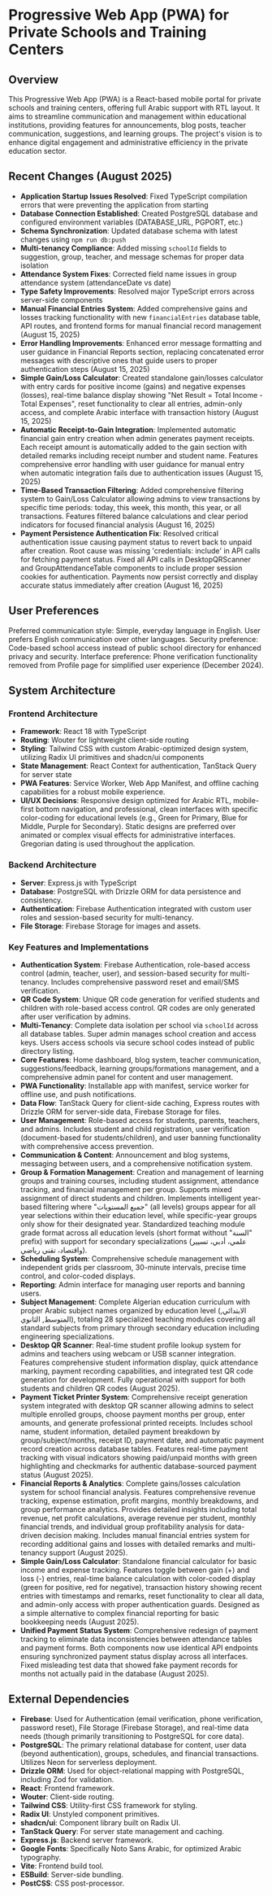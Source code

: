 # Progressive Web App (PWA) for Private Schools and Training Centers

## Overview
This Progressive Web App (PWA) is a React-based mobile portal for private schools and training centers, offering full Arabic support with RTL layout. It aims to streamline communication and management within educational institutions, providing features for announcements, blog posts, teacher communication, suggestions, and learning groups. The project's vision is to enhance digital engagement and administrative efficiency in the private education sector.

## Recent Changes (August 2025)
- **Application Startup Issues Resolved**: Fixed TypeScript compilation errors that were preventing the application from starting
- **Database Connection Established**: Created PostgreSQL database and configured environment variables (DATABASE_URL, PGPORT, etc.)
- **Schema Synchronization**: Updated database schema with latest changes using `npm run db:push`
- **Multi-tenancy Compliance**: Added missing `schoolId` fields to suggestion, group, teacher, and message schemas for proper data isolation
- **Attendance System Fixes**: Corrected field name issues in group attendance system (attendanceDate vs date)
- **Type Safety Improvements**: Resolved major TypeScript errors across server-side components
- **Manual Financial Entries System**: Added comprehensive gains and losses tracking functionality with new `financialEntries` database table, API routes, and frontend forms for manual financial record management (August 15, 2025)
- **Error Handling Improvements**: Enhanced error message formatting and user guidance in Financial Reports section, replacing concatenated error messages with descriptive ones that guide users to proper authentication steps (August 15, 2025)
- **Simple Gain/Loss Calculator**: Created standalone gain/losses calculator with entry cards for positive income (gains) and negative expenses (losses), real-time balance display showing "Net Result = Total Income - Total Expenses", reset functionality to clear all entries, admin-only access, and complete Arabic interface with transaction history (August 15, 2025)
- **Automatic Receipt-to-Gain Integration**: Implemented automatic financial gain entry creation when admin generates payment receipts. Each receipt amount is automatically added to the gain section with detailed remarks including receipt number and student name. Features comprehensive error handling with user guidance for manual entry when automatic integration fails due to authentication issues (August 15, 2025)
- **Time-Based Transaction Filtering**: Added comprehensive filtering system to Gain/Loss Calculator allowing admins to view transactions by specific time periods: today, this week, this month, this year, or all transactions. Features filtered balance calculations and clear period indicators for focused financial analysis (August 16, 2025)
- **Payment Persistence Authentication Fix**: Resolved critical authentication issue causing payment status to revert back to unpaid after creation. Root cause was missing 'credentials: include' in API calls for fetching payment status. Fixed all API calls in DesktopQRScanner and GroupAttendanceTable components to include proper session cookies for authentication. Payments now persist correctly and display accurate status immediately after creation (August 16, 2025)

## User Preferences
Preferred communication style: Simple, everyday language in English. User prefers English communication over other languages.
Security preference: Code-based school access instead of public school directory for enhanced privacy and security.
Interface preference: Phone verification functionality removed from Profile page for simplified user experience (December 2024).

## System Architecture

### Frontend Architecture
- **Framework**: React 18 with TypeScript
- **Routing**: Wouter for lightweight client-side routing
- **Styling**: Tailwind CSS with custom Arabic-optimized design system, utilizing Radix UI primitives and shadcn/ui components
- **State Management**: React Context for authentication, TanStack Query for server state
- **PWA Features**: Service Worker, Web App Manifest, and offline caching capabilities for a robust mobile experience.
- **UI/UX Decisions**: Responsive design optimized for Arabic RTL, mobile-first bottom navigation, and professional, clean interfaces with specific color-coding for educational levels (e.g., Green for Primary, Blue for Middle, Purple for Secondary). Static designs are preferred over animated or complex visual effects for administrative interfaces. Gregorian dating is used throughout the application.

### Backend Architecture
- **Server**: Express.js with TypeScript
- **Database**: PostgreSQL with Drizzle ORM for data persistence and consistency.
- **Authentication**: Firebase Authentication integrated with custom user roles and session-based security for multi-tenancy.
- **File Storage**: Firebase Storage for images and assets.

### Key Features and Implementations
- **Authentication System**: Firebase Authentication, role-based access control (admin, teacher, user), and session-based security for multi-tenancy. Includes comprehensive password reset and email/SMS verification.
- **QR Code System**: Unique QR code generation for verified students and children with role-based access control. QR codes are only generated after user verification by admins.
- **Multi-Tenancy**: Complete data isolation per school via `schoolId` across all database tables. Super admin manages school creation and access keys. Users access schools via secure school codes instead of public directory listing.
- **Core Features**: Home dashboard, blog system, teacher communication, suggestions/feedback, learning groups/formations management, and a comprehensive admin panel for content and user management.
- **PWA Functionality**: Installable app with manifest, service worker for offline use, and push notifications.
- **Data Flow**: TanStack Query for client-side caching, Express routes with Drizzle ORM for server-side data, Firebase Storage for files.
- **User Management**: Role-based access for students, parents, teachers, and admins. Includes student and child registration, user verification (document-based for students/children), and user banning functionality with comprehensive access prevention.
- **Communication & Content**: Announcement and blog systems, messaging between users, and a comprehensive notification system.
- **Group & Formation Management**: Creation and management of learning groups and training courses, including student assignment, attendance tracking, and financial management per group. Supports mixed assignment of direct students and children. Implements intelligent year-based filtering where "جميع المستويات" (all levels) groups appear for all year selections within their education level, while specific-year groups only show for their designated year. Standardized teaching module grade format across all education levels (short format without "السنة" prefix) with support for secondary specializations (علمي، أدبي، تسيير واقتصاد، تقني رياضي).
- **Scheduling System**: Comprehensive schedule management with independent grids per classroom, 30-minute intervals, precise time control, and color-coded displays.
- **Reporting**: Admin interface for managing user reports and banning users.
- **Subject Management**: Complete Algerian education curriculum with proper Arabic subject names organized by education level (الابتدائي, المتوسط, الثانوي), totaling 28 specialized teaching modules covering all standard subjects from primary through secondary education including engineering specializations.
- **Desktop QR Scanner**: Real-time student profile lookup system for admins and teachers using webcam or USB scanner integration. Features comprehensive student information display, quick attendance marking, payment recording capabilities, and integrated test QR code generation for development. Fully operational with support for both students and children QR codes (August 2025).
- **Payment Ticket Printer System**: Comprehensive receipt generation system integrated with desktop QR scanner allowing admins to select multiple enrolled groups, choose payment months per group, enter amounts, and generate professional printed receipts. Includes school name, student information, detailed payment breakdown by group/subject/months, receipt ID, payment date, and automatic payment record creation across database tables. Features real-time payment tracking with visual indicators showing paid/unpaid months with green highlighting and checkmarks for authentic database-sourced payment status (August 2025).
- **Financial Reports & Analytics**: Complete gains/losses calculation system for school financial analysis. Features comprehensive revenue tracking, expense estimation, profit margins, monthly breakdowns, and group performance analytics. Provides detailed insights including total revenue, net profit calculations, average revenue per student, monthly financial trends, and individual group profitability analysis for data-driven decision making. Includes manual financial entries system for recording additional gains and losses with detailed remarks and multi-tenancy support (August 2025).
- **Simple Gain/Loss Calculator**: Standalone financial calculator for basic income and expense tracking. Features toggle between gain (+) and loss (-) entries, real-time balance calculation with color-coded display (green for positive, red for negative), transaction history showing recent entries with timestamps and remarks, reset functionality to clear all data, and admin-only access with proper authentication guards. Designed as a simple alternative to complex financial reporting for basic bookkeeping needs (August 2025).
- **Unified Payment Status System**: Comprehensive redesign of payment tracking to eliminate data inconsistencies between attendance tables and payment forms. Both components now use identical API endpoints ensuring synchronized payment status display across all interfaces. Fixed misleading test data that showed fake payment records for months not actually paid in the database (August 2025).

## External Dependencies

- **Firebase**: Used for Authentication (email verification, phone verification, password reset), File Storage (Firebase Storage), and real-time data needs (though primarily transitioning to PostgreSQL for core data).
- **PostgreSQL**: The primary relational database for content, user data (beyond authentication), groups, schedules, and financial transactions. Utilizes Neon for serverless deployment.
- **Drizzle ORM**: Used for object-relational mapping with PostgreSQL, including Zod for validation.
- **React**: Frontend framework.
- **Wouter**: Client-side routing.
- **Tailwind CSS**: Utility-first CSS framework for styling.
- **Radix UI**: Unstyled component primitives.
- **shadcn/ui**: Component library built on Radix UI.
- **TanStack Query**: For server state management and caching.
- **Express.js**: Backend server framework.
- **Google Fonts**: Specifically Noto Sans Arabic, for optimized Arabic typography.
- **Vite**: Frontend build tool.
- **ESBuild**: Server-side bundling.
- **PostCSS**: CSS post-processor.